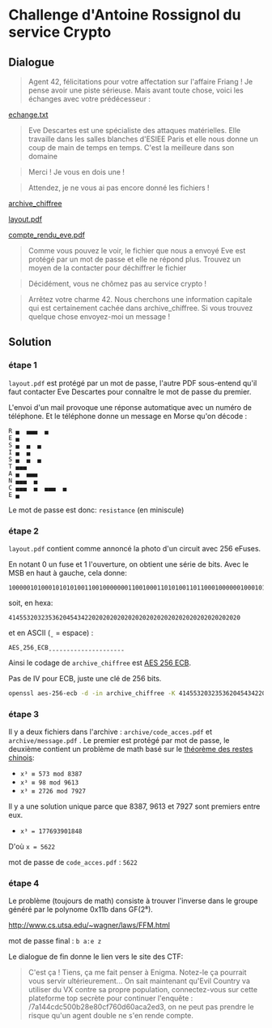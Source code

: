# Challenge d'Antoine Rossignol du service Crypto

## Dialogue

> Agent 42, félicitations pour votre affectation sur l'affaire Friang ! Je pense avoir une piste sérieuse. Mais avant toute chose, voici les échanges avec votre prédécesseur :

[echange.txt](echange.txt)

> Eve Descartes est une spécialiste des attaques matérielles. Elle travaille dans les salles blanches d'ESIEE Paris et elle nous donne un coup de main de temps en temps. C'est la meilleure dans son domaine

> Merci ! Je vous en dois une !

> Attendez, je ne vous ai pas encore donné les fichiers !

[archive_chiffree](archive_chiffree)

[layout.pdf](layout.pdf)

[compte_rendu_eve.pdf](compte_rendu_eve.pdf)

> Comme vous pouvez le voir, le fichier que nous a envoyé Eve est protégé par un mot de passe et elle ne répond plus. Trouvez un moyen de la contacter pour déchiffrer le fichier

> Décidément, vous ne chômez pas au service crypto !

> Arrêtez votre charme 42. Nous cherchons une information capitale qui est certainement cachée dans archive_chiffree. Si vous trouvez quelque chose envoyez-moi un message !

## Solution

### étape 1
`layout.pdf` est protégé par un mot de passe, l'autre PDF sous-entend qu'il faut contacter Eve Descartes pour connaître le mot de passe du premier.

L'envoi d'un mail provoque une réponse automatique avec un numéro de téléphone. Et le téléphone donne un message en Morse qu'on décode :
```
R ▄  ▄▄▄  ▄
E ▄
S ▄  ▄  ▄
I ▄  ▄
S ▄  ▄  ▄
T ▄▄▄
A ▄  ▄▄▄
N ▄▄▄  ▄
C ▄▄▄  ▄  ▄▄▄  ▄
E ▄
```

Le mot de passe est donc: `resistance` (en miniscule)

### étape 2

`layout.pdf` contient comme annoncé la photo d'un circuit avec 256 eFuses. 

En notant 0 un fuse et 1 l'ouverture, on obtient une série de bits. Avec le MSB en haut à gauche, cela donne:
```
100000101000101010100110010000000110010001101010011011000100000010001010100001101000010001000000010000000100000001000000010000000100000001000000010000000100000001000000010000000100000001000000010000000100000001000000010000000100000001000000010000000100000
```
soit, en hexa: 
```
4145532032353620454342202020202020202020202020202020202020202020
```
et en ASCII (ˍ = espace) :
```
AESˍ256ˍECBˍˍˍˍˍˍˍˍˍˍˍˍˍˍˍˍˍˍˍˍˍ
```

Ainsi le codage de `archive_chiffree` est [AES 256 ECB](https://fr.wikipedia.org/wiki/Mode_d%27opération_(cryptographie)#Dictionnaire_de_codes_:_«_Electronic_codebook_»_(ECB)).

Pas de IV pour ECB, juste une clé de 256 bits.
```bash
openssl aes-256-ecb -d -in archive_chiffree -K 4145532032353620454342202020202020202020202020202020202020202020 -out archive.zip
```

### étape 3

Il y a deux fichiers dans l'archive : `archive/code_acces.pdf` et `archive/message.pdf` . Le premier est protégé par mot de passe, le deuxième contient un problème de math basé sur le [théorème des restes chinois](https://fr.wikipedia.org/wiki/Th%C3%A9or%C3%A8me_des_restes_chinois):

* `x³ ≡ 573 mod 8387`
* `x³ ≡ 98 mod 9613`
* `x³ ≡ 2726 mod 7927`

Il y a une solution unique parce que 8387, 9613 et 7927 sont premiers entre eux.
* `x³ = 177693901848`

D'où `x = 5622`

mot de passe de `code_acces.pdf` : `5622`

### étape 4

Le problème (toujours de math) consiste à trouver l'inverse dans le groupe généré par le polynome 0x11b dans GF(2⁸).

http://www.cs.utsa.edu/~wagner/laws/FFM.html

mot de passe final : `b a:e z`


Le dialogue de fin donne le lien vers le site des CTF:

> C'est ça ! Tiens, ça me fait penser à Enigma. Notez-le ça pourrait vous servir ultérieurement... On sait maintenant qu'Evil Country va utiliser du VX contre sa propre population, connectez-vous sur cette plateforme top secrète pour continuer l'enquête : /7a144cdc500b28e80cf760d60aca2ed3, on ne peut pas prendre le risque qu'un agent double ne s'en rende compte.
